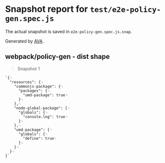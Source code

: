 # Snapshot report for `test/e2e-policy-gen.spec.js`

The actual snapshot is saved in `e2e-policy-gen.spec.js.snap`.

Generated by [AVA](https://avajs.dev).

## webpack/policy-gen - dist shape

> Snapshot 1

    `{␊
      "resources": {␊
        "commonjs-package": {␊
          "packages": {␊
            "umd-package": true␊
          }␊
        },␊
        "node-global-package": {␊
          "globals": {␊
            "console.log": true␊
          }␊
        },␊
        "umd-package": {␊
          "globals": {␊
            "define": true␊
          }␊
        }␊
      }␊
    }`
